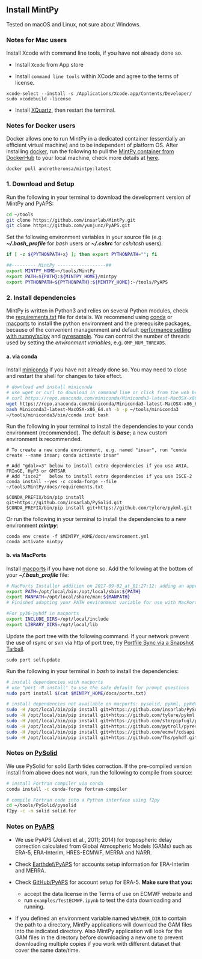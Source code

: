 ## Install MintPy

Tested on macOS and Linux, not sure about Windows.

### Notes for Mac users ###

Install Xcode with command line tools, if you have not already done so.

+   Install `Xcode` from App store

+   Install `command line tools` within XCode and agree to the terms of license.

```
xcode-select --install -s /Applications/Xcode.app/Contents/Developer/
sudo xcodebuild -license
```

+   Install [XQuartz](https://www.xquartz.org), then restart the terminal.

### Notes for Docker users ###

Docker allows one to run MintPy in a dedicated container (essentially an efficient virtual machine) and to be independent of platform OS. After installing [docker](https://docs.docker.com/install/), run the following to pull the [MintPy container from DockerHub](https://hub.docker.com/r/andretheronsa/mintpy) to your local machine, check more details at [here](docker.md).

```
docker pull andretheronsa/mintpy:latest
```

### 1. Download and Setup ###

Run the following in your terminal to download the development version of MintPy and PyAPS:

```bash
cd ~/tools
git clone https://github.com/insarlab/MintPy.git
git clone https://github.com/yunjunz/PyAPS.git
```

Set the following environment variables in your source file (e.g. **_~/.bash_profile_** for _bash_ users or **_~/.cshrc_** for _csh/tcsh_ users).

```bash
if [ -z ${PYTHONPATH+x} ]; then export PYTHONPATH=""; fi

##--------- MintPy ------------------##
export MINTPY_HOME=~/tools/MintPy
export PATH=${PATH}:${MINTPY_HOME}/mintpy
export PYTHONPATH=${PYTHONPATH}:${MINTPY_HOME}:~/tools/PyAPS
```

### 2. Install dependencies ###

MintPy is written in Python3 and relies on several Python modules, check the [requirements.txt](https://github.com/insarlab/MintPy/blob/main/docs/requirements.txt) file for details. We recommend using [conda](https://docs.conda.io/en/latest/miniconda.html) or [macports](https://www.macports.org/install.php) to install the python environment and the prerequisite packages, because of the convenient managenment and default [performance setting with numpy/scipy](http://markus-beuckelmann.de/blog/boosting-numpy-blas.html) and [pyresample](https://pyresample.readthedocs.io/en/latest/installation.html#using-pykdtree). You can control the number of threads used by setting the _environment variables_, e.g. `OMP_NUM_THREADS`.

#### a. via conda ####

Install [miniconda](https://docs.conda.io/en/latest/miniconda.html) if you have not already done so. You may need to close and restart the shell for changes to take effect.

```bash
# download and install miniconda
# use wget or curl to download in command line or click from the web brower
# curl https://repo.anaconda.com/miniconda/Miniconda3-latest-MacOSX-x86_64.sh -o Miniconda3-latest-MacOSX-x86_64.sh
wget https://repo.anaconda.com/miniconda/Miniconda3-latest-MacOSX-x86_64.sh
bash Miniconda3-latest-MacOSX-x86_64.sh -b -p ~/tools/miniconda3
~/tools/miniconda3/bin/conda init bash
```

Run the following in your terminal to install the dependencies to your conda environment (recommended). The default is _**base**_; a new custom environment is recommended.

```
# To create a new conda environment, e.g. named "insar", run "conda create --name insar; conda activate insar"

# Add "gdal>=3" below to install extra dependencies if you use ARIA, FRInGE, HyP3 or GMTSAR
# Add "isce2"   below to install extra dependencies if you use ISCE-2
conda install --yes -c conda-forge --file ~/tools/MintPy/docs/requirements.txt

$CONDA_PREFIX/bin/pip install git+https://github.com/insarlab/PySolid.git
$CONDA_PREFIX/bin/pip install git+https://github.com/tylere/pykml.git
```

Or run the following in your terminal to install the dependencies to a new environment _**mintpy**_:

```
conda env create -f $MINTPY_HOME/docs/environment.yml
conda activate mintpy
```

#### b. via MacPorts ####

Install [macports](https://www.macports.org/install.php) if you have not done so. Add the following at the bottom of your **_~/.bash_profile_** file:

```bash
# MacPorts Installer addition on 2017-09-02_at_01:27:12: adding an appropriate PATH variable for use with MacPorts.
export PATH=/opt/local/bin:/opt/local/sbin:${PATH}
export MANPATH=/opt/local/share/man:${MANPATH}
# Finished adapting your PATH environment variable for use with MacPorts.

#For py36-pyhdf in macports
export INCLUDE_DIRS=/opt/local/include
export LIBRARY_DIRS=/opt/local/lib
```

Update the port tree with the following command. If your network prevent the use of rsync or svn via http of port tree, try [Portfile Sync via a Snapshot Tarball](https://trac.macports.org/wiki/howto/PortTreeTarball).

```
sudo port selfupdate
```

Run the following in your terminal in _bash_ to install the dependencies:

```bash
# install dependencies with macports
# use "port -N install" to use the safe default for prompt questions
sudo port install $(cat $MINTPY_HOME/docs/ports.txt)

# install dependencies not available on macports: pysolid, pykml, pykdtree, pyresample, cdsapi, pyhdf
sudo -H /opt/local/bin/pip install git+https://github.com/insarlab/PySolid.git
sudo -H /opt/local/bin/pip install git+https://github.com/tylere/pykml.git
sudo -H /opt/local/bin/pip install git+https://github.com/storpipfugl/pykdtree.git
sudo -H /opt/local/bin/pip install git+https://github.com/pytroll/pyresample.git
sudo -H /opt/local/bin/pip install git+https://github.com/ecmwf/cdsapi.git
sudo -H /opt/local/bin/pip install git+https://github.com/fhs/pyhdf.git
```

### Notes on [PySolid](https://github.com/insarlab/PySolid) ###

We use PySolid for solid Earth tides correction. If the pre-compiled version install from above does not work, run the following to compile from source:

```bash
# install Fortran compiler via conda
conda install -c conda-forge fortran-compiler

# compile Fortran code into a Python interface using f2py
cd ~/tools/PySolid/pysolid
f2py -c -m solid solid.for
```

### Notes on [PyAPS](https://github.com/yunjunz/PyAPS) ###

+   We use PyAPS (Jolivet et al., 2011; 2014) for tropospheric delay correction calculated from Global Atmospheric Models (GAMs) such as ERA-5, ERA-Interim, HRES-ECMWF, MERRA and NARR.

+   Check [Earthdef/PyAPS](http://earthdef.caltech.edu/projects/pyaps/wiki/Main#) for accounts setup information for ERA-Interim and MERRA.

+   Check [GitHub/PyAPS](https://github.com/yunjunz/PyAPS) for account setup for ERA-5. **Make sure that you:**

    -   accept the data license in the Terms of use on ECMWF website and 
    -   run `examples/TestECMWF.ipynb` to test the data downloading and running.

+   If you defined an environment variable named `WEATHER_DIR` to contain the path to a
directory, MintPy applications will download the GAM files into the indicated directory. Also MintPy
application will look for the GAM files in the directory before downloading a new one to prevent downloading
multiple copies if you work with different dataset that cover the same date/time.
